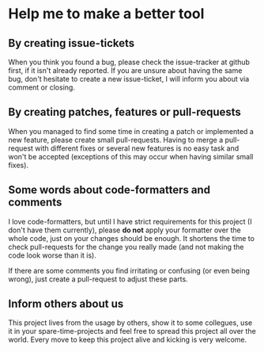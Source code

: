 # Help me to make a better tool

## By creating issue-tickets

When you think you found a bug, please check the issue-tracker at github first, if it isn't already reported. If you are unsure about having the same bug, don't hesitate to create a new issue-ticket, I will inform you about via comment or closing.


## By creating patches, features or pull-requests

When you managed to find some time in creating a patch or implemented a new feature, please create small pull-requests. Having to merge a pull-request with different fixes or several new features is no easy task and won't be accepted (exceptions of this may occur when having similar small fixes).


## Some words about code-formatters and comments

I love code-formatters, but until I have strict requirements for this project (I don't have them currently), please **do not** apply your formatter over the whole code, just on your changes should be enough. It shortens the time to check pull-requests for the change you really made (and not making the code look worse than it is).

If there are some comments you find irritating or confusing (or even being wrong), just create a pull-request to adjust these parts.


## Inform others about us

This project lives from the usage by others, show it to some collegues, use it in your spare-time-projects and feel free to spread this project all over the world. Every move to keep this project alive and kicking is very welcome.
